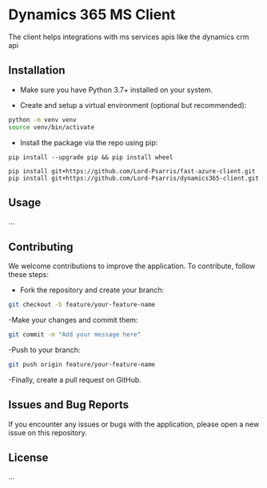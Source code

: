 # Dynamics 365 MS Client

The client helps integrations with ms services apis like the dynamics crm api

## Installation

- Make sure you have Python 3.7+ installed on your system.

- Create and setup a virtual environment (optional but recommended):
```bash
python -m venv venv
source venv/bin/activate
```

- Install the package via the repo using pip:

```shell
pip install --upgrade pip && pip install wheel

pip install git+https://github.com/Lord-Psarris/fast-azure-client.git
pip install git+https://github.com/Lord-Psarris/dynamics365-client.git
```

## Usage

...

## Contributing

We welcome contributions to improve the application. To contribute, follow these steps:

- Fork the repository and create your branch:
```bash
git checkout -b feature/your-feature-name
```

-Make your changes and commit them:
```bash
git commit -m "Add your message here"
```

-Push to your branch:
```bash
git push origin feature/your-feature-name
```

-Finally, create a pull request on GitHub.

## Issues and Bug Reports

If you encounter any issues or bugs with the application, please open a new issue on this repository.

## License

...
